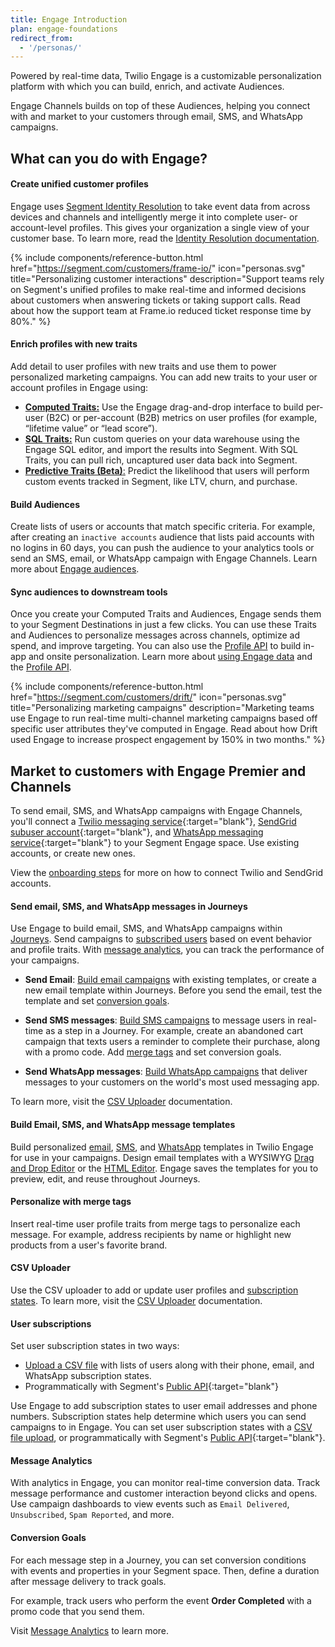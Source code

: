 ```yaml
---
title: Engage Introduction
plan: engage-foundations
redirect_from:
  - '/personas/'
---
```


Powered by real-time data, Twilio Engage is a customizable personalization platform with which you can build, enrich, and activate Audiences.

Engage Channels builds on top of these Audiences, helping you connect with and market to your customers through email, SMS, and WhatsApp campaigns.

## What can you do with Engage?

#### Create unified customer profiles
Engage uses [Segment Identity Resolution](/docs/unify/identity-resolution/) to take event data from across devices and channels and intelligently merge it into complete user- or account-level profiles. This gives your organization a single view of your customer base. To learn more, read the [Identity Resolution documentation](/docs/unify/identity-resolution/).

{% include components/reference-button.html href="https://segment.com/customers/frame-io/" icon="personas.svg" title="Personalizing customer interactions" description="Support teams rely on Segment's unified profiles to make real-time and informed decisions about customers when answering tickets or taking support calls. Read about how the support team at Frame.io reduced ticket response time by 80%." %}

#### Enrich profiles with new traits
Add detail to user profiles with new traits and use them to power personalized marketing campaigns. You can add new traits to your user or account profiles in Engage using:

- [**Computed Traits:**](/docs/engage/audiences/computed-traits/) Use the Engage drag-and-drop interface to build per-user (B2C) or per-account (B2B) metrics on user profiles (for example, “lifetime value” or “lead score”).
- [**SQL Traits:**](/docs/engage/audiences/sql-traits/) Run custom queries on your data warehouse using the Engage SQL editor, and import the results into Segment. With SQL Traits, you can pull rich, uncaptured user data back into Segment.
- [**Predictive Traits (Beta)**:](/docs/engage/audiences/predictive-traits/) Predict the likelihood that users will perform custom events tracked in Segment, like LTV, churn, and purchase.

#### Build Audiences
Create lists of users or accounts that match specific criteria. For example, after creating an `inactive accounts` audience that lists paid accounts with no logins in 60 days, you can push the audience to your analytics tools or send an SMS, email, or WhatsApp campaign with Engage Channels. Learn more about [Engage audiences](/docs/engage/audiences/).

#### Sync audiences to downstream tools
Once you create your Computed Traits and Audiences, Engage sends them to your Segment Destinations in just a few clicks. You can use these Traits and Audiences to personalize messages across channels, optimize ad spend, and improve targeting. You can also use the [Profile API](/docs/unify/profile-api) to build in-app and onsite personalization. Learn more about [using Engage data](/docs/engage/using-engage-data/) and the [Profile API](/docs/unify/profile-api).

{% include components/reference-button.html href="https://segment.com/customers/drift/" icon="personas.svg" title="Personalizing marketing campaigns" description="Marketing teams use Engage to run real-time multi-channel marketing campaigns based off specific user attributes they've computed in Engage. Read about how Drift used Engage to increase prospect engagement by 150% in two months." %}

## Market to customers with Engage Premier and Channels

To send email, SMS, and WhatsApp campaigns with Engage Channels, you'll connect a [Twilio messaging service](https://support.twilio.com/hc/en-us/articles/223181308-Getting-started-with-Messaging-Services){:target="blank"}, [SendGrid subuser account](https://docs.sendgrid.com/ui/account-and-settings/subusers#create-a-subuser){:target="blank"}, and [WhatsApp messaging service](https://www.twilio.com/docs/whatsapp/self-sign-up){:target="blank"} to your Segment Engage space. Use existing accounts, or create new ones.

View the [onboarding steps](/docs/engage/onboarding/) for more on how to connect Twilio and SendGrid accounts.

#### Send email, SMS, and WhatsApp messages in Journeys

Use Engage to build email, SMS, and WhatsApp campaigns within [Journeys](/docs/engage/journeys/). Send campaigns to [subscribed users](#user-subscriptions) based on event behavior and profile traits. With [message analytics](#message-analytics), you can track the performance of your campaigns.

- **Send Email**: [Build email campaigns](/docs/engage/campaigns/email-campaigns/) with existing templates, or create a new email template within Journeys. Before you send the email, test the template and set [conversion goals](#conversion-goals).

- **Send SMS messages**: [Build SMS campaigns](/docs/engage/campaigns/sms-campaigns/) to message users in real-time as a step in a Journey. For example, create an abandoned cart campaign that texts users a reminder to complete their purchase, along with a promo code. Add [merge tags](#personalize-with-merge-tags) and set conversion goals.

- **Send WhatsApp messages**: [Build WhatsApp campaigns](/docs/engage/campaigns/whatsapp-campaigns) that deliver messages to your customers on the world's most used messaging app. 

To learn more, visit the [CSV Uploader](/docs/engage/profiles/csv-upload/) documentation.

#### Build Email, SMS, and WhatsApp message templates

Build personalized [email](/docs/engage/content/email/template/), [SMS](/docs/engage/content/sms/template), and [WhatsApp](/docs/engage/content/whatsapp) templates in Twilio Engage for use in your campaigns. Design email templates with a WYSIWYG [Drag and Drop Editor](/docs/engage/content/email/editor/) or the [HTML Editor](/docs/engage/content/email/html-editor/). Engage saves the templates for you to preview, edit, and reuse throughout Journeys.

#### Personalize with merge tags
Insert real-time user profile traits from merge tags to personalize each message. For example, address recipients by name or highlight new products from a user's favorite brand.

#### CSV Uploader
Use the CSV uploader to add or update user profiles and [subscription states](/docs/engage/user-subscriptions/). To learn more, visit the [CSV Uploader](/docs/engage/profiles/csv-upload/) documentation.

#### User subscriptions

Set user subscription states in two ways:
- [Upload a CSV file](/docs/engage/profiles/csv-upload/) with lists of users along with their phone, email, and WhatsApp subscription states.
- Programmatically with Segment's [Public API](https://api.segmentapis.com/docs/spaces/#replace-messaging-subscriptions-in-spaces){:target="blank"}

Use Engage to add subscription states to user email addresses and phone numbers. Subscription states help determine which users you can send campaigns to in Engage. You can set user subscription states with a [CSV file upload](/docs/engage/profiles/csv-upload/), or programmatically with Segment's [Public API](https://api.segmentapis.com/docs/spaces/#replace-messaging-subscriptions-in-spaces){:target="blank"}.

#### Message Analytics
With analytics in Engage, you can monitor real-time conversion data. Track message performance and customer interaction beyond clicks and opens. Use campaign dashboards to view events such as `Email Delivered`, `Unsubscribed`, `Spam Reported`, and more.

#### Conversion Goals

For each message step in a Journey, you can set conversion conditions with events and properties in your Segment space. Then, define a duration after message delivery to track goals.

For example, track users who perform the event **Order Completed** with a promo code that you send them.

Visit [Message Analytics](/docs/engage/analytics/) to learn more.
